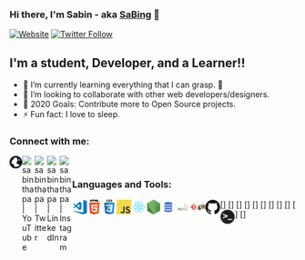 ### Hi there, I'm Sabin - aka [SaBing][website] 👋

[![Website](https://img.shields.io/website?label=sabinthapa.contentder.com&style=for-the-badge&url=https%3A%2F%2Fsabint017.com)](https://sabinthapa.contentder.com)
[![Twitter Follow](https://img.shields.io/twitter/follow/ThapaSabinem?color=1DA1F2&logo=twitter&style=for-the-badge)](https://twitter.com/intent/follow?original_referer=https%3A%2F%2Fgithub.com%2Fsabint017&screen_name=ThapaSabinem)

## I'm a student, Developer, and a Learner!!

- 🌱 I’m currently learning everything that I can grasp. 🤣
- 👯 I’m looking to collaborate with other web developers/designers.
- 🥅 2020 Goals: Contribute more to Open Source projects.
- ⚡ Fun fact: I love to sleep.

### Connect with me:

[<img align="left" alt="sabinthapa.contentder.com" width="22px" src="https://raw.githubusercontent.com/iconic/open-iconic/master/svg/globe.svg" />][website]
[<img align="left" alt="sabinthapa | YouTube" width="22px" src="https://cdn.jsdelivr.net/npm/simple-icons@v3/icons/youtube.svg" />][youtube]
[<img align="left" alt="sabinthapa | Twitter" width="22px" src="https://cdn.jsdelivr.net/npm/simple-icons@v3/icons/twitter.svg" />][twitter]
[<img align="left" alt="sabinthapa | LinkedIn" width="22px" src="https://cdn.jsdelivr.net/npm/simple-icons@v3/icons/linkedin.svg" />][linkedin]
[<img align="left" alt="sabinthapa | Instagram" width="22px" src="https://cdn.jsdelivr.net/npm/simple-icons@v3/icons/instagram.svg" />][instagram]

<br />

### Languages and Tools:

[<img align="left" alt="Visual Studio Code" width="26px" src="https://raw.githubusercontent.com/github/explore/80688e429a7d4ef2fca1e82350fe8e3517d3494d/topics/visual-studio-code/visual-studio-code.png" />]
[<img align="left" alt="HTML5" width="26px" src="https://raw.githubusercontent.com/github/explore/80688e429a7d4ef2fca1e82350fe8e3517d3494d/topics/html/html.png" />]
[<img align="left" alt="CSS3" width="26px" src="https://raw.githubusercontent.com/github/explore/80688e429a7d4ef2fca1e82350fe8e3517d3494d/topics/css/css.png" />]
[<img align="left" alt="JavaScript" width="26px" src="https://raw.githubusercontent.com/github/explore/80688e429a7d4ef2fca1e82350fe8e3517d3494d/topics/javascript/javascript.png" />]
[<img align="left" alt="React" width="26px" src="https://raw.githubusercontent.com/github/explore/80688e429a7d4ef2fca1e82350fe8e3517d3494d/topics/react/react.png" />]
[<img align="left" alt="Node.js" width="26px" src="https://raw.githubusercontent.com/github/explore/80688e429a7d4ef2fca1e82350fe8e3517d3494d/topics/nodejs/nodejs.png" />]
[<img align="left" alt="SQL" width="26px" src="https://raw.githubusercontent.com/github/explore/80688e429a7d4ef2fca1e82350fe8e3517d3494d/topics/sql/sql.png" />]
[<img align="left" alt="MySQL" width="26px" src="https://raw.githubusercontent.com/github/explore/80688e429a7d4ef2fca1e82350fe8e3517d3494d/topics/mysql/mysql.png" />]
[<img align="left" alt="Git" width="26px" src="https://raw.githubusercontent.com/github/explore/80688e429a7d4ef2fca1e82350fe8e3517d3494d/topics/git/git.png" />]
[<img align="left" alt="GitHub" width="26px" src="https://raw.githubusercontent.com/github/explore/78df643247d429f6cc873026c0622819ad797942/topics/github/github.png" />]
[<img align="left" alt="Terminal" width="26px" src="https://raw.githubusercontent.com/github/explore/80688e429a7d4ef2fca1e82350fe8e3517d3494d/topics/terminal/terminal.png" />]

<br />
<br />

[website]: https://sabinthapa.contentder.com
[twitter]: https://twitter.com/ThapaSabinem
[youtube]: https://www.youtube.com/channel/UCFHwWZJvwtYvte2SbYv7ciw?view_as=subscriber
[instagram]: https://instagram.com/sab_em.in.em
[linkedin]: https://www.linkedin.com/in/sabin-thapa-7960b6180/
[webdevplaylist]: https://www.youtube.com/playlist?list=PLkwxH9e_vrAJ0WbEsFA9W3I1W-g_BTsbt
[jsplaylist]: https://www.youtube.com/playlist?list=PLkwxH9e_vrALRJKu7wfXby3MKeflhTu6B
[cssplaylist]: https://www.youtube.com/playlist?list=PLkwxH9e_vrALSdvZuEh6gqQdmDoDIoqz4
[reactplaylist]: https://www.youtube.com/playlist?list=PLkwxH9e_vrAK4TdffpxKY3QGyHCpxFcQ0
